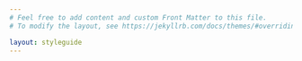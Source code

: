 ```yaml
---
# Feel free to add content and custom Front Matter to this file.
# To modify the layout, see https://jekyllrb.com/docs/themes/#overriding-theme-defaults

layout: styleguide
---
```

